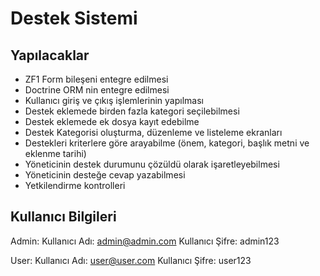 Destek Sistemi
==========

## Yapılacaklar

- ZF1 Form bileşeni entegre edilmesi
- Doctrine ORM nin entegre edilmesi
- Kullanıcı giriş ve çıkış işlemlerinin yapılması
- Destek eklemede birden fazla kategori seçilebilmesi
- Destek eklemede ek dosya kayıt edebilme
- Destek Kategorisi oluşturma, düzenleme ve listeleme ekranları
- Destekleri kriterlere göre arayabilme (önem, kategori, başlık metni ve eklenme tarihi)
- Yöneticinin destek durumunu çözüldü olarak işaretleyebilmesi
- Yöneticinin desteğe cevap yazabilmesi
- Yetkilendirme kontrolleri



## Kullanıcı Bilgileri

Admin:
Kullanıcı Adı: admin@admin.com
Kullanıcı Şifre: admin123


User:
Kullanıcı Adı: user@user.com
Kullanıcı Şifre: user123

